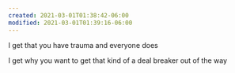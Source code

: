 ```yaml
---
created: 2021-03-01T01:38:42-06:00
modified: 2021-03-01T01:39:16-06:00
---
```


I get that you have trauma and everyone does

I get why you want to get that kind of a deal breaker out of the way